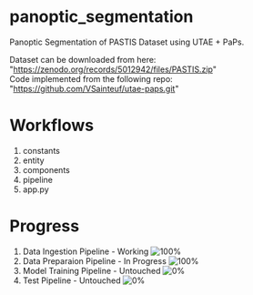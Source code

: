 # panoptic_segmentation
Panoptic Segmentation of PASTIS Dataset using UTAE + PaPs. 

Dataset can be downloaded from here: "https://zenodo.org/records/5012942/files/PASTIS.zip" <br>
Code implemented from the following repo: "https://github.com/VSainteuf/utae-paps.git"

# Workflows

1. constants
2. entity
3. components
4. pipeline
5. app.py


# Progress

1. Data Ingestion Pipeline - Working  ![100%](https://progress-bar.dev/100)
2. Data Preparaion Pipeline - In Progress ![100%](https://progress-bar.dev/100)
3. Model Training Pipeline - Untouched ![0%](https://progress-bar.dev/0)
4. Test Pipeline - Untouched ![0%](https://progress-bar.dev/0)
